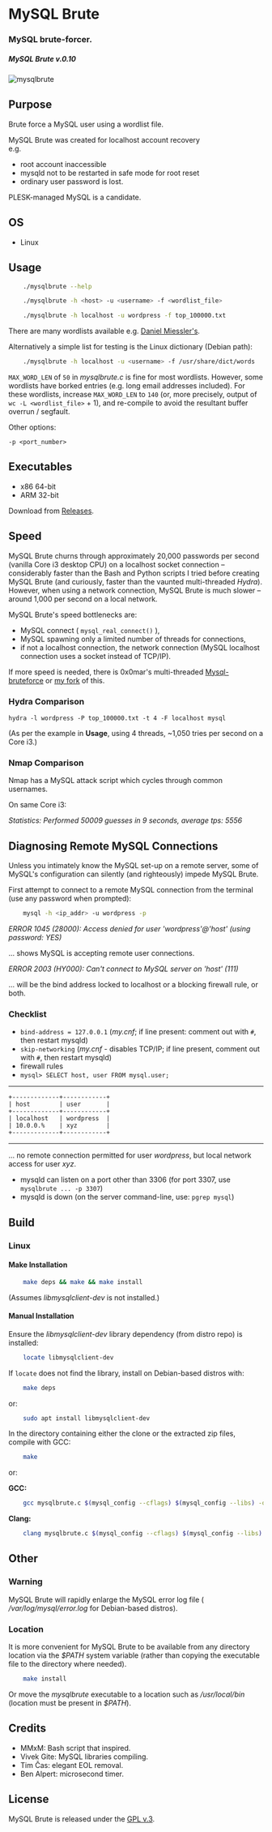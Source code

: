 
# MySQL Brute

### MySQL brute-forcer.

##### MySQL Brute v.0.10


[1]: https://tinram.github.io/images/mysqlbrute.png
![mysqlbrute][1]


## Purpose

Brute force a MySQL user using a wordlist file.

MySQL Brute was created for localhost account recovery  
e.g.

+ root account inaccessible
+ mysqld not to be restarted in safe mode for root reset
+ ordinary user password is lost.

PLESK-managed MySQL is a candidate.


## OS

+ Linux


## Usage

```bash
    ./mysqlbrute --help

    ./mysqlbrute -h <host> -u <username> -f <wordlist_file>

    ./mysqlbrute -h localhost -u wordpress -f top_100000.txt
```

There are many wordlists available e.g. [Daniel Miessler's](https://github.com/danielmiessler/SecLists/tree/master/Passwords).

Alternatively a simple list for testing is the Linux dictionary (Debian path):

```bash
    ./mysqlbrute -h localhost -u <username> -f /usr/share/dict/words
```

`MAX_WORD_LEN` of `50` in *mysqlbrute.c* is fine for most wordlists. However, some wordlists have borked entries (e.g. long email addresses included). For these wordlists, increase `MAX_WORD_LEN` to `140` (or, more precisely, output of `wc -L <wordlist_file>` + 1), and re-compile to avoid the resultant buffer overrun / segfault.

Other options:

    -p <port_number>


## Executables

+ x86 64-bit
+ ARM 32-bit

Download from [Releases](https://github.com/Tinram/MySQL-Brute/releases/latest).


## Speed

MySQL Brute churns through approximately 20,000 passwords per second (vanilla Core i3 desktop CPU) on a localhost socket connection &ndash; considerably faster than the Bash and Python scripts I tried before creating MySQL Brute (and curiously, faster than the vaunted multi-threaded *Hydra*). However, when using a network connection, MySQL Brute is much slower &ndash; around 1,000 per second on a local network.

MySQL Brute's speed bottlenecks are:

+ MySQL connect ( `mysql_real_connect()` ),
+ MySQL spawning only a limited number of threads for connections,
+ if not a localhost connection, the network connection (MySQL localhost connection uses a socket instead of TCP/IP).

If more speed is needed, there is 0x0mar's multi-threaded [Mysql-bruteforce](https://github.com/0x0mar/Mysql-bruteforce) or [my fork](https://github.com/Tinram/Mysql-bruteforce) of this.


### Hydra Comparison

    hydra -l wordpress -P top_100000.txt -t 4 -F localhost mysql

(As per the example in **Usage**, using 4 threads, ~1,050 tries per second on a Core i3.)

### Nmap Comparison

Nmap has a MySQL attack script which cycles through common usernames.

On same Core i3:

*Statistics: Performed 50009 guesses in 9 seconds, average tps: 5556*


## Diagnosing Remote MySQL Connections

Unless you intimately know the MySQL set-up on a remote server, some of MySQL's configuration can silently (and righteously) impede MySQL Brute.

First attempt to connect to a remote MySQL connection from the terminal (use any password when prompted):

```bash
    mysql -h <ip_addr> -u wordpress -p
```

*ERROR 1045 (28000): Access denied for user 'wordpress'@'host' (using password: YES)*

... shows MySQL is accepting remote user connections.

*ERROR 2003 (HY000): Can't connect to MySQL server on 'host' (111)*

... will be the bind address locked to localhost or a blocking firewall rule, or both.

### Checklist

+ `bind-address = 127.0.0.1` (*my.cnf*; if line present: comment out with `#`, then restart mysqld)
+ `skip-networking` (*my.cnf* - disables TCP/IP; if line present, comment out with `#`, then restart mysqld)
+ firewall rules
+ `mysql> SELECT host, user FROM mysql.user;`

---
    +-------------+------------+
    | host        | user       |
    +-------------+------------+
    | localhost   | wordpress  |
    | 10.0.0.%    | xyz        |
    +-------------+------------+
---
... no remote connection permitted for user *wordpress*, but local network access for user *xyz*.

+ mysqld can listen on a port other than 3306 (for port 3307, use `mysqlbrute ... -p 3307`)
+ mysqld is down (on the server command-line, use: `pgrep mysql`)


## Build

### Linux


#### Make Installation

```bash
    make deps && make && make install
```

(Assumes *libmysqlclient-dev* is not installed.)


#### Manual Installation

Ensure the *libmysqlclient-dev* library dependency (from distro repo) is installed:

```bash
    locate libmysqlclient-dev
```

If `locate` does not find the library, install on Debian-based distros with:

```bash
    make deps
```

or:

```bash
    sudo apt install libmysqlclient-dev
```

In the directory containing either the clone or the extracted zip files, compile with GCC:

```bash
    make
```

or:

**GCC:**

```bash
    gcc mysqlbrute.c $(mysql_config --cflags) $(mysql_config --libs) -o mysqlbrute -Ofast -Wall -Wextra -Wuninitialized -Wunused -Werror -std=gnu99 -s
```

**Clang:**

```bash
    clang mysqlbrute.c $(mysql_config --cflags) $(mysql_config --libs) -o mysqlbrute -O3 -Wall -Wextra -Wuninitialized -Wunused -Werror -std=gnu99 -s
```


## Other

### Warning

MySQL Brute will rapidly enlarge the MySQL error log file ( */var/log/mysql/error.log* for Debian-based distros).

### Location

It is more convenient for MySQL Brute to be available from any directory location via the *$PATH* system variable (rather than copying the executable file to the directory where needed).

```bash
    make install
```

Or move the *mysqlbrute* executable to a location such as */usr/local/bin* (location must be present in *$PATH*).


## Credits

+ MMxM: Bash script that inspired.
+ Vivek Gite: MySQL libraries compiling.
+ Tim Čas: elegant EOL removal.
+ Ben Alpert: microsecond timer.


## License

MySQL Brute is released under the [GPL v.3](https://www.gnu.org/licenses/gpl-3.0.html).
